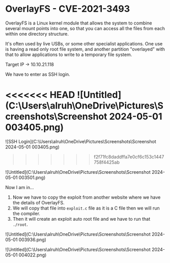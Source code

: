 # OverlayFS - CVE-2021-3493

OverlayFS is a Linux kernel module that allows the system to combine several mount points into one, so that you can access all the files from each within one directory structure.

It's often used by live USBs, or some other specialist applications. One use is having a read only root file system, and another partition "overlayed" with that to allow applications to write to a temporary file system.

Target IP → 10.10.21.118

We have to enter as SSH login.

<<<<<<< HEAD
![Untitled](C:\Users\alruh\OneDrive\Pictures\Screenshots\Screenshot 2024-05-01 003405.png)
=======
![SSH Login](C:\Users\alruh\OneDrive\Pictures\Screenshots\Screenshot 2024-05-01 003405.png)
>>>>>>> f2f71fc8daddffa7e0cf6c153c1447758f4425ab

![Untitled](C:\Users\alruh\OneDrive\Pictures\Screenshots\Screenshot 2024-05-01 003501.png)

Now I am in…

1. Now we have to copy the exploit from another website where we have the details of OverlayFS.
2. We will copy that file into `exploit.c` file as it is a C file then we will run the compiler.
3. Then it will create an exploit auto root file and we have to run that `./root`.

![Untitled](C:\Users\alruh\OneDrive\Pictures\Screenshots\Screenshot 2024-05-01 003936.png)

![Untitled](C:\Users\alruh\OneDrive\Pictures\Screenshots\Screenshot 2024-05-01 004022.png)
